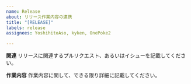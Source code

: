 ```yaml
---
name: Release
about: リリース作業内容の連携
title: "[RELEASE]"
labels: release
assignees: YoshihitoAso, kyken, OnePoke2

---
```


**関連**
リリースに関連するプルリクエスト、あるいはイシューを記載してください。

**作業内容**
作業内容に関して、できる限り詳細に記載してください。

